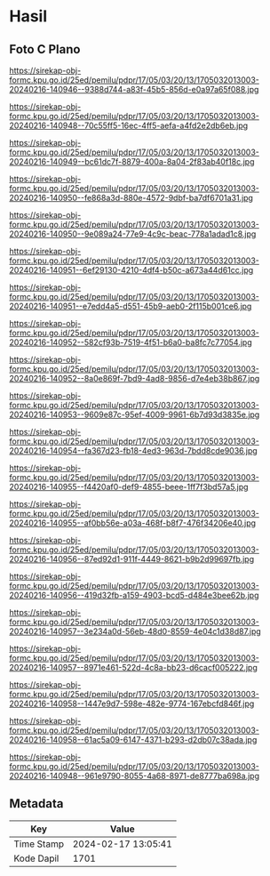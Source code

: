 # Hasil

## Foto C Plano

https://sirekap-obj-formc.kpu.go.id/25ed/pemilu/pdpr/17/05/03/20/13/1705032013003-20240216-140946--9388d744-a83f-45b5-856d-e0a97a65f088.jpg

https://sirekap-obj-formc.kpu.go.id/25ed/pemilu/pdpr/17/05/03/20/13/1705032013003-20240216-140948--70c55ff5-16ec-4ff5-aefa-a4fd2e2db6eb.jpg

https://sirekap-obj-formc.kpu.go.id/25ed/pemilu/pdpr/17/05/03/20/13/1705032013003-20240216-140949--bc61dc7f-8879-400a-8a04-2f83ab40f18c.jpg

https://sirekap-obj-formc.kpu.go.id/25ed/pemilu/pdpr/17/05/03/20/13/1705032013003-20240216-140950--fe868a3d-880e-4572-9dbf-ba7df6701a31.jpg

https://sirekap-obj-formc.kpu.go.id/25ed/pemilu/pdpr/17/05/03/20/13/1705032013003-20240216-140950--9e089a24-77e9-4c9c-beac-778a1adad1c8.jpg

https://sirekap-obj-formc.kpu.go.id/25ed/pemilu/pdpr/17/05/03/20/13/1705032013003-20240216-140951--6ef29130-4210-4df4-b50c-a673a44d61cc.jpg

https://sirekap-obj-formc.kpu.go.id/25ed/pemilu/pdpr/17/05/03/20/13/1705032013003-20240216-140951--e7edd4a5-d551-45b9-aeb0-2f115b001ce6.jpg

https://sirekap-obj-formc.kpu.go.id/25ed/pemilu/pdpr/17/05/03/20/13/1705032013003-20240216-140952--582cf93b-7519-4f51-b6a0-ba8fc7c77054.jpg

https://sirekap-obj-formc.kpu.go.id/25ed/pemilu/pdpr/17/05/03/20/13/1705032013003-20240216-140952--8a0e869f-7bd9-4ad8-9856-d7e4eb38b867.jpg

https://sirekap-obj-formc.kpu.go.id/25ed/pemilu/pdpr/17/05/03/20/13/1705032013003-20240216-140953--9609e87c-95ef-4009-9961-6b7d93d3835e.jpg

https://sirekap-obj-formc.kpu.go.id/25ed/pemilu/pdpr/17/05/03/20/13/1705032013003-20240216-140954--fa367d23-fb18-4ed3-963d-7bdd8cde9036.jpg

https://sirekap-obj-formc.kpu.go.id/25ed/pemilu/pdpr/17/05/03/20/13/1705032013003-20240216-140955--f4420af0-def9-4855-beee-1ff7f3bd57a5.jpg

https://sirekap-obj-formc.kpu.go.id/25ed/pemilu/pdpr/17/05/03/20/13/1705032013003-20240216-140955--af0bb56e-a03a-468f-b8f7-476f34206e40.jpg

https://sirekap-obj-formc.kpu.go.id/25ed/pemilu/pdpr/17/05/03/20/13/1705032013003-20240216-140956--87ed92d1-911f-4449-8621-b9b2d99697fb.jpg

https://sirekap-obj-formc.kpu.go.id/25ed/pemilu/pdpr/17/05/03/20/13/1705032013003-20240216-140956--419d32fb-a159-4903-bcd5-d484e3bee62b.jpg

https://sirekap-obj-formc.kpu.go.id/25ed/pemilu/pdpr/17/05/03/20/13/1705032013003-20240216-140957--3e234a0d-56eb-48d0-8559-4e04c1d38d87.jpg

https://sirekap-obj-formc.kpu.go.id/25ed/pemilu/pdpr/17/05/03/20/13/1705032013003-20240216-140957--8971e461-522d-4c8a-bb23-d6cacf005222.jpg

https://sirekap-obj-formc.kpu.go.id/25ed/pemilu/pdpr/17/05/03/20/13/1705032013003-20240216-140958--1447e9d7-598e-482e-9774-167ebcfd846f.jpg

https://sirekap-obj-formc.kpu.go.id/25ed/pemilu/pdpr/17/05/03/20/13/1705032013003-20240216-140958--61ac5a09-6147-4371-b293-d2db07c38ada.jpg

https://sirekap-obj-formc.kpu.go.id/25ed/pemilu/pdpr/17/05/03/20/13/1705032013003-20240216-140948--961e9790-8055-4a68-8971-de8777ba698a.jpg


## Metadata

| Key        | Value               |
| ---------- | ------------------- |
| Time Stamp | 2024-02-17 13:05:41 |
| Kode Dapil | 1701                |



